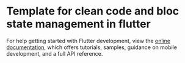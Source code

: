 # Template for clean code and bloc state management in flutter

For help getting started with Flutter development, view the
[online documentation](https://docs.flutter.dev/), which offers tutorials,
samples, guidance on mobile development, and a full API reference.
